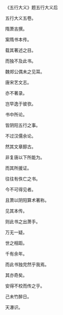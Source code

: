 《五行大义》题五行大义后

五行大义五卷。

隋萧吉撰。

案隋书本传。

载其著述之目。

而独不及此书。

魏郑公偶未之见耳。

唐宋艺文志。

亦不著录。

岂早逸于彼欤。

书中所论。

皆阴阳五行之事。

不过汉儒余论。

然其文章醇古。

非复唐以下所能为。

而其所援证。

往往有佚亡之书。

今不可得见者。

且萧以阴阳算术著称。

见其本传。

则此书之出萧手。

万无一疑。

世之相距。

千有余年。

而此书独完然乎我焉。

其亦奇矣。

安得不校而传之乎。

己未竹醉日。

天瀑识。

